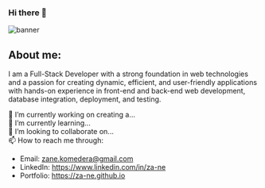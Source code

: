 ### Hi there 👋
![banner](https://github.com/za-ne/za-ne/assets/163534818/dd8f138f-a673-4697-8275-b88f86e4aa97)


<h2>About me:</h2>
I am a Full-Stack Developer with a strong foundation in web technologies and a passion for creating dynamic, efficient, and user-friendly applications with hands-on experience in front-end and back-end web development, database integration, deployment, and testing.

🔭 I’m currently working on creating a...<br>
🌱 I’m currently learning...<br>
👯 I’m looking to collaborate on...<br>
📫 How to reach me through:<br>
- Email: zane.komedera@gmail.com
- LinkedIn: https://www.linkedin.com/in/za-ne 
- Portfolio:  https://za-ne.github.io


